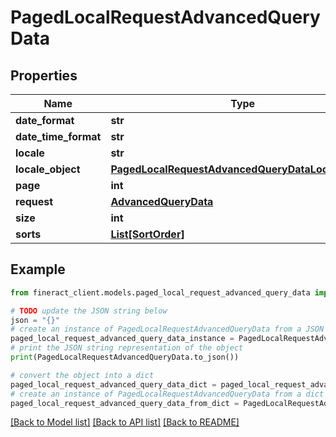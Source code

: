 # PagedLocalRequestAdvancedQueryData


## Properties

Name | Type | Description | Notes
------------ | ------------- | ------------- | -------------
**date_format** | **str** |  | [optional] 
**date_time_format** | **str** |  | [optional] 
**locale** | **str** |  | [optional] 
**locale_object** | [**PagedLocalRequestAdvancedQueryDataLocaleObject**](PagedLocalRequestAdvancedQueryDataLocaleObject.md) |  | [optional] 
**page** | **int** |  | [optional] 
**request** | [**AdvancedQueryData**](AdvancedQueryData.md) |  | [optional] 
**size** | **int** |  | [optional] 
**sorts** | [**List[SortOrder]**](SortOrder.md) |  | [optional] 

## Example

```python
from fineract_client.models.paged_local_request_advanced_query_data import PagedLocalRequestAdvancedQueryData

# TODO update the JSON string below
json = "{}"
# create an instance of PagedLocalRequestAdvancedQueryData from a JSON string
paged_local_request_advanced_query_data_instance = PagedLocalRequestAdvancedQueryData.from_json(json)
# print the JSON string representation of the object
print(PagedLocalRequestAdvancedQueryData.to_json())

# convert the object into a dict
paged_local_request_advanced_query_data_dict = paged_local_request_advanced_query_data_instance.to_dict()
# create an instance of PagedLocalRequestAdvancedQueryData from a dict
paged_local_request_advanced_query_data_from_dict = PagedLocalRequestAdvancedQueryData.from_dict(paged_local_request_advanced_query_data_dict)
```
[[Back to Model list]](../README.md#documentation-for-models) [[Back to API list]](../README.md#documentation-for-api-endpoints) [[Back to README]](../README.md)


